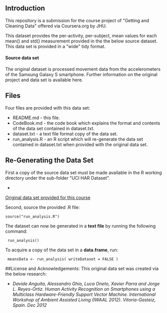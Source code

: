 ## Introduction

This repository is a submission for the course project of "Getting and Cleaning Data" offered via Coursera.org by JHU.

This dataset provides the per-activity, per-subject, mean values for each mean() and std() measurement provided in the the below source dataset. This data set is provided in a "wide" tidy format.

#### Source data set
The original dataset is processed movement data from the accelerometers of the Samsung Galaxy S smartphone. Further information on the original project and data set is available 
<a hef="http://archive.ics.uci.edu/ml/datasets/Human+Activity+Recognition+Using+Smartphones">
here</a>.

##	Files
Four files are provided with this data set:

* README.md - this file.
* CodeBook.md - the code book which explains the format and contents of the data set contained in dataset.txt.
* dataset.txt - a text file format copy of the data set.
* run_analysis.R - an R script which will re-generate the data set contained in dataset.txt when provided with the original data set.

## Re-Generating the Data Set
First a copy of the source data set must be made available in the R working directory under the sub-folder "UCI HAR Dataset".

* <a href="https://d396qusza40orc.cloudfront.net/getdata%2Fprojectfiles%2FUCI%20HAR%20Dataset.zip">
Original data set provided for this course</a>

Second, source the provided .R file:

```{R}
source("run_analysis.R")
```

The dataset can now be generated in a **text file** by running the following command:

```{R}
 run_analysis()
```

To acquire a copy of the data set in a **data.frame**, run:

```{R}
 meansData <- run_analysis( writeDataset = FALSE )
```

##License and Acknowledgements:
This original data set was created via the below research:

* <i>Davide Anguita, Alessandro Ghio, Luca Oneto, Xavier Parra and Jorge L. Reyes-Ortiz. Human Activity Recognition on Smartphones using a Multiclass Hardware-Friendly Support Vector Machine. International Workshop of Ambient Assisted Living (IWAAL 2012). Vitoria-Gasteiz, Spain. Dec 2012</i>